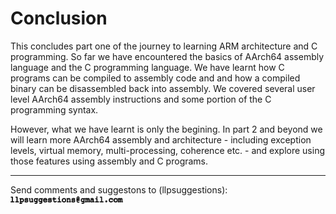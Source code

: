 # Conclusion

This concludes part one of the journey to learning ARM architecture and C programming. So far we have encountered the basics of AArch64 assembly language and the C programming language. We have learnt how C programs can be compiled to assembly code and and how a compiled binary can be disassembled back into assembly. We covered several user level AArch64 assembly instructions and some portion of the C programming syntax. 

However, what we have learnt is only the begining. In part 2 and beyond we will learn more AArch64 assembly and architecture - including exception levels, virtual memory, multi-processing, coherence etc. - and explore using those features using assembly and C programs.

---

Send comments and suggestons to (llpsuggestions):
<img src="images/email_address.png" alt="drawing" width="180"/>